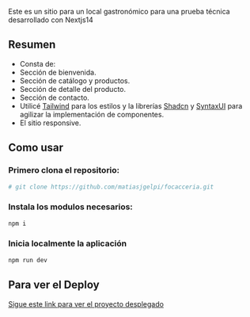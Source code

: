 Este es un sitio para un local gastronómico para una prueba técnica desarrollado con Nextjs14


 ## Resumen
- Consta de:
- Sección de bienvenida.
- Sección de catálogo y productos.
- Sección de detalle del producto.
- Sección de contacto.
- Utilicé [Tailwind](https://tailwindcss.com/) para los estilos y la librerías [Shadcn](https://ui.shadcn.com/) y [SyntaxUI](https://syntaxui.com/) para agilizar la implementación de componentes.
- El sitio responsive.

## Como usar

### Primero clona el repositorio:
```bash
# git clone https://github.com/matiasjgelpi/focacceria.git
```

### Instala los modulos necesarios:
```bash
npm i
```

### Inicia localmente la aplicación 
```bash
npm run dev
```


## Para ver el Deploy 
[Sigue este link para ver el proyecto desplegado](https://user-profile-page-two.vercel.app/)
